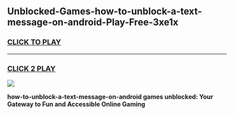 
## Unblocked-Games-how-to-unblock-a-text-message-on-android-Play-Free-3xe1x
<h3>
<a href="https://premium76.site?title=how-to-unblock-a-text-message-on-android&ref=18A1">CLICK TO PLAY</a></h3>
<hr>

<h3>
<a href="https://premium76.site?title=how-to-unblock-a-text-message-on-android&ref=18A1">CLICK 2 PLAY</a>
  
</h3>

<a href="https://premium76.site?title=how-to-unblock-a-text-message-on-android&ref=18A1"><img src="https://clearcache.store/games.png"></a>


**how-to-unblock-a-text-message-on-android games unblocked: Your Gateway to Fun and Accessible Online Gaming**
